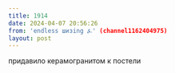 ```yaml
---
title: 1914
date: 2024-04-07 20:56:26
from: 'endless шизing ⍼' (channel1162404975)
layout: post
---
```


придавило керамогранитом к постели
